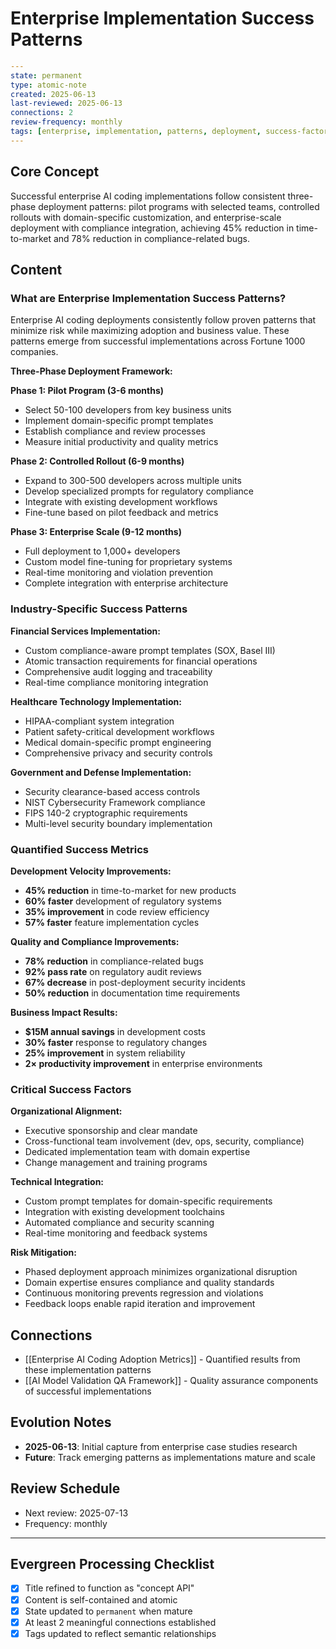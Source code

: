 # Enterprise Implementation Success Patterns

```yaml
---
state: permanent
type: atomic-note
created: 2025-06-13
last-reviewed: 2025-06-13
connections: 2
review-frequency: monthly
tags: [enterprise, implementation, patterns, deployment, success-factors, phased-rollout]
---
```

## Core Concept

Successful enterprise AI coding implementations follow consistent three-phase deployment patterns: pilot programs with selected teams, controlled rollouts with domain-specific customization, and enterprise-scale deployment with compliance integration, achieving 45% reduction in time-to-market and 78% reduction in compliance-related bugs.

## Content

### What are Enterprise Implementation Success Patterns?

Enterprise AI coding deployments consistently follow proven patterns that minimize risk while maximizing adoption and business value. These patterns emerge from successful implementations across Fortune 1000 companies.

**Three-Phase Deployment Framework:**

**Phase 1: Pilot Program (3-6 months)**
- Select 50-100 developers from key business units
- Implement domain-specific prompt templates
- Establish compliance and review processes
- Measure initial productivity and quality metrics

**Phase 2: Controlled Rollout (6-9 months)**
- Expand to 300-500 developers across multiple units
- Develop specialized prompts for regulatory compliance
- Integrate with existing development workflows
- Fine-tune based on pilot feedback and metrics

**Phase 3: Enterprise Scale (9-12 months)**
- Full deployment to 1,000+ developers
- Custom model fine-tuning for proprietary systems
- Real-time monitoring and violation prevention
- Complete integration with enterprise architecture

### Industry-Specific Success Patterns

**Financial Services Implementation:**
- Custom compliance-aware prompt templates (SOX, Basel III)
- Atomic transaction requirements for financial operations
- Comprehensive audit logging and traceability
- Real-time compliance monitoring integration

**Healthcare Technology Implementation:**
- HIPAA-compliant system integration
- Patient safety-critical development workflows
- Medical domain-specific prompt engineering
- Comprehensive privacy and security controls

**Government and Defense Implementation:**
- Security clearance-based access controls
- NIST Cybersecurity Framework compliance
- FIPS 140-2 cryptographic requirements
- Multi-level security boundary implementation

### Quantified Success Metrics

**Development Velocity Improvements:**
- **45% reduction** in time-to-market for new products
- **60% faster** development of regulatory systems
- **35% improvement** in code review efficiency
- **57% faster** feature implementation cycles

**Quality and Compliance Improvements:**
- **78% reduction** in compliance-related bugs
- **92% pass rate** on regulatory audit reviews
- **67% decrease** in post-deployment security incidents
- **50% reduction** in documentation time requirements

**Business Impact Results:**
- **$15M annual savings** in development costs
- **30% faster** response to regulatory changes
- **25% improvement** in system reliability
- **2× productivity improvement** in enterprise environments

### Critical Success Factors

**Organizational Alignment:**
- Executive sponsorship and clear mandate
- Cross-functional team involvement (dev, ops, security, compliance)
- Dedicated implementation team with domain expertise
- Change management and training programs

**Technical Integration:**
- Custom prompt templates for domain-specific requirements
- Integration with existing development toolchains
- Automated compliance and security scanning
- Real-time monitoring and feedback systems

**Risk Mitigation:**
- Phased deployment approach minimizes organizational disruption
- Domain expertise ensures compliance and quality standards
- Continuous monitoring prevents regression and violations
- Feedback loops enable rapid iteration and improvement

## Connections

- [[Enterprise AI Coding Adoption Metrics]] - Quantified results from these implementation patterns
- [[AI Model Validation QA Framework]] - Quality assurance components of successful implementations

## Evolution Notes

- **2025-06-13**: Initial capture from enterprise case studies research
- **Future**: Track emerging patterns as implementations mature and scale

## Review Schedule

- Next review: 2025-07-13
- Frequency: monthly

---

## Evergreen Processing Checklist

- [x] Title refined to function as "concept API"
- [x] Content is self-contained and atomic
- [x] State updated to `permanent` when mature
- [x] At least 2 meaningful connections established
- [x] Tags updated to reflect semantic relationships